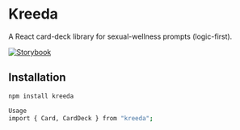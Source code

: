 # Kreeda

A React card-deck library for sexual-wellness prompts (logic-first).

[![Storybook](https://img.shields.io/badge/storybook-online-ff4785?logo=storybook)](https://ashishkirodian.github.io/kreeda/)

## Installation

```bash
npm install kreeda

Usage
import { Card, CardDeck } from "kreeda";